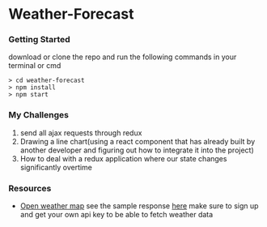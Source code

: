 # Weather-Forecast

### Getting Started

download or clone the repo and run the following commands in your terminal or cmd
```
> cd weather-forecast
> npm install
> npm start
```

### My Challenges
 1. send all ajax requests through redux
 2. Drawing a line chart(using a react component that has already built by another developer and figuring out how to integrate it into the project)
 3. How to deal with a redux application where our state changes significantly overtime


### Resources
 - [Open weather map](https://openweathermap.org/forecast5)  see the sample response [here](https://samples.openweathermap.org/data/2.5/forecast?q=London,us&appid=b6907d289e10d714a6e88b30761fae22)
 make sure to sign up and get your own api key to be able to fetch weather data
